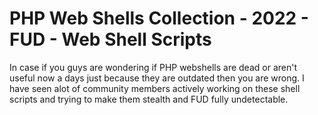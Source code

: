# PHP Web Shells Collection - 2022 - FUD - Web Shell Scripts

In case if you guys are wondering if PHP webshells are dead or aren't useful now a days just because they are outdated then you are wrong. I have seen alot of community members actively working on these shell scripts and trying to make them stealth and FUD fully undetectable.
